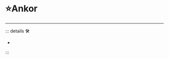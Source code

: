 # ⭐<labor>Ankor</labor>

---

<!-- =================================================== -->
<!-- =================================================== -->
<!-- =================================================== -->
<!-- =================================================== -->
<!-- =================================================== -->
::: details 🛠

-

:::
